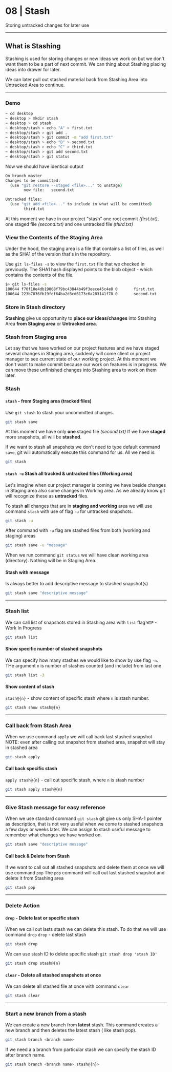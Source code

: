 # 08 | Stash

Storing untracked changes for later use

---

## What is Stashing

Stashing is used for storing changes or new ideas we work on but we don't want them to be a part of next commit. We can thing about Stashing placing ideas into drawer for later.

We can later pull out stashed material back from Stashing Area into Untracked Area to continue.

---

### Demo

```bash
~ cd desktop
~ desktop > mkdir stash
~ desktop > cd stash
~ desktop/stash > echo "A" > first.txt
~ desktop/stash > git add .
~ desktop/stash > git commit -m "add first.txt"
~ desktop/stash > echo "B" > second.txt
~ desktop/stash > echo "C" > third.txt
~ desktop/stash > git add second.txt
~ desktop/stash > git status
```

Now we should have identical output

```bash
On branch master
Changes to be committed:
  (use "git restore --staged <file>..." to unstage)
        new file:   second.txt

Untracked files:
  (use "git add <file>..." to include in what will be committed)
        third.txt

```

At this moment we have in our project "stash" one root commit _(first.txt)_, one staged file _(second.txt)_ and one untracked file _(third.txt)_

### View the Contents of the Staging Area

Under the hood, the staging area is a file that contains a list of files, as well as the SHA1 of the version that's in the repository.

Use `git ls-files -s` to view the `first.txt` file that we checked in previously. The SHA1 hash displayed points to the blob object - which contains the contents of the file.

```bash
$> git ls-files -s
100644 f70f10e4db19068f79bc43844b49f3eece45c4e8 0       first.txt
100644 223b7836fb19fdf64ba2d3cd6173c6a283141f78 0       second.txt
```

### Store in Stash directory

**Stashing** give us opportunity to **place our ideas/changes** into Stashing Area **from Staging area** or **Untracked area**.

### Stash from Staging area

Let say that we have worked on our project features and we have staged several changes in Staging area, suddenly will come client or project manager to see current state of our working project. At this moment we don't want to make commit because our work on features is in progress. We can move these unfinished changes into Stashing area to work on them later.

### Stash

#### `stash` - from Staging area (tracked files)

Use `git stash` to stash your uncommitted changes.

```bash
git stash save
```

At this moment we have only **one** staged file _(second.txt)_ If we have **staged** more snapshots, all will be **stashed**.

If we want to stash all snapshots we don't need to type default command `save`, git will automatically execute this command for us. All we need is:

```bash
git stash
```

#### `stash -u` Stash all tracked & untracked files (Working area)

Let's imagine when our project manager is coming we have beside changes in Staging area also some changes in Working area. As we already know git will recognize these as **untracked** files.

To stash **all** changes that are in **staging and working** area we will use command `stash` with use of flag `-u` for untracked snapshots.

```bash
git stash -u
```

After command with `-u` flag are stashed files from both (working and staging) areas

```bash
git stash save -u "message"
```

When we run command `git status` we will have clean working area (directory). Nothing will be in Staging Area.

#### Stash with message

Is always better to add descriptive message to stashed snapshot(s)

```bash
git stash save "descriptive message"
```

---

### Stash list

We can call list of snapshots stored in Stashing area with `list` flag
`WIP` - Work In Progress

```bash
git stash list
```

#### Show specific number of stashed snapshots

We can specify how many stashes we would like to show by use flag `-n`. THe argument `n` is number of stashes counted (and include) from last one

```bash
git stash list -3
```

#### Show content of stash

`stash@{n}` - show content of specific stash where `n` is stash number.

```bash
git stash show stash@{n}
```

---

### Call back from Stash Area

When we use command `apply` we will call back last stashed snapshot
NOTE: even after calling out snapshot from stashed area, snapshot will stay in stashed area

```bash
git stash apply
```

#### Call back specific stash

`apply stash@{n}` - call out specific stash, where `n` is stash number

```bash
git stash apply stash@{n}
```

---

### Give Stash message for easy reference

When we use standard command `git stash` git give us only SHA-1 pointer as description, that is not very useful when we come to stashed snapshots a few days or weeks later. We can assign to stash useful message to remember what changes we have worked on.

```bash
git stash save "descriptive message"
```

#### Call back & Delete from Stash

If we want to call out all stashed snapshots and delete them at once we will use command `pop`
The `pop` command will call out last stashed snapshot and delete it from Stashing area

```bash
git stash pop
```

---

### Delete Action

#### `drop` - Delete last or specific stash

When we call out lasts stash we can delete this stash. To do that we will use command `drop`
`drop` - delete last stash

```bash
git stash drop
```

We can use stash ID to delete specific stash `git stash drop 'stash ID'`

```bash
git stash drop stash@{n}
```

#### `clear` - Delete all stashed snapshots at once

We can delete all stashed file at once with command `clear`

```bash
git stash clear
```

---

### Start a new branch from a stash

We can create a new branch from **latest** stash. This command creates a new branch and then deletes the latest stash ( like stash pop).

```bash
git stash branch <branch name>
```

If we need a a branch from particular stash we can specify the stash ID after branch name.

```bash
git stash branch <branch name> stash@{n}>
```
